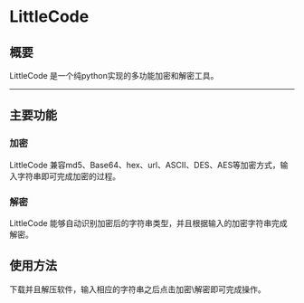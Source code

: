 # LittleCode
## 概要
LittleCode 是一个纯python实现的多功能加密和解密工具。
***
## 主要功能
### 加密
LittleCode 兼容md5、Base64、hex、url、ASCII、DES、AES等加密方式，输入字符串即可完成加密的过程。
### 解密
LittleCode 能够自动识别加密后的字符串类型，并且根据输入的加密字符串完成解密。

## 使用方法
下载并且解压软件，输入相应的字符串之后点击加密\解密即可完成操作。
